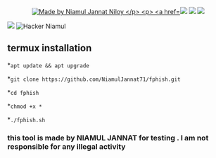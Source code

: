 <p align="center">
<a href="https:www.facebook.com/realniamul91"><img title="Made by Niamul Jannat Niloy
</p>
<p>
<a href="https://img.shields.io/badge/Niamul-Jannat-blue" ><img  src="https://img.shields.io/badge/Niamul-Jannat-red"></a>  <a href="#" ><img  src="https://img.shields.io/badge/FACEBOOKPHISH-red"></a>  <a href="#"><img src="https://img.shields.io/badge/MADE%20IN%20-Bangladesh-blue"></a></p>

<a href="https://www.facebook.com/realniamul91" > <img src="https://img.shields.io/badge/Facebook-1877F2?style=for-the-badge&logo=facebook&logoColor=blue" ></a>
![Hacker Niamul](https://user-images.githubusercontent.com/56459297/153333346-e05b9695-e59a-4931-91e4-68f4657fbff9.png)

## termux installation 
*`apt update && apt upgrade`

*`git clone https://github.com/NiamulJannat71/fphish.git`

*`cd fphish`

*`chmod +x *`

*`./fphish.sh`
### this tool is made by NIAMUL JANNAT for testing . I am not responsible for any illegal activity




